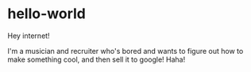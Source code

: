 # hello-world

Hey internet!

I'm a musician and recruiter who's bored and wants to figure out how to make something cool, and then sell it to google! Haha!
